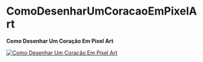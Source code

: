 # ComoDesenharUmCoracaoEmPixelArt

**Como Desenhar Um Coração Em Pixel Art**

[![Como Desenhar Um Coração Em Pixel Art](https://img.youtube.com/vi/AAkaOCscp6s/0.jpg)](https://youtu.be/AAkaOCscp6sI)

